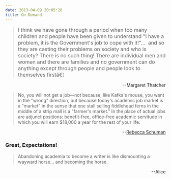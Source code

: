```yaml
---
date: 2013-04-09 20:05:28
title: On Demand
---
```


<blockquote><span style="font-size: 16px;">I think we have gone through a period when too many children and people have been given to understand "I have a problem, it is the Government's job to cope with it!"...  and so they are casting their problems on society and who is society? There is no such thing! There are individual men and women and there are families and no government can do anything except through people and people look to themselves firstâ€¦</span></blockquote>
<p style="text-align: right;"> --Margaret Thatcher</p>

<blockquote>No, you will not get a job—not because, like Kafka's mouse, you went in the "wrong" direction, but because today's academic job market is a "market" in the sense that one stall selling fiddlehead ferns in the middle of a strip mall is a "farmer's market." In the place of actual jobs are adjunct positions: benefit-free, office-free academic servitude in which you will earn $18,000 a year for the rest of your life.</blockquote>
<p style="text-align: right;">--<a href="http://www.slate.com/articles/life/culturebox/2013/04/there_are_no_academic_jobs_and_getting_a_ph_d_will_make_you_into_a_horrible.html" target="_blank">Rebecca Schuman</a></p>

<h3 style="text-align: left;">Great, Expectations!</h3>
<blockquote>Abandoning academia to become a writer is like dismounting a wayward horse... and becoming the horse.</blockquote>
<p style="text-align: right;"> --Alice</p>
&nbsp;
